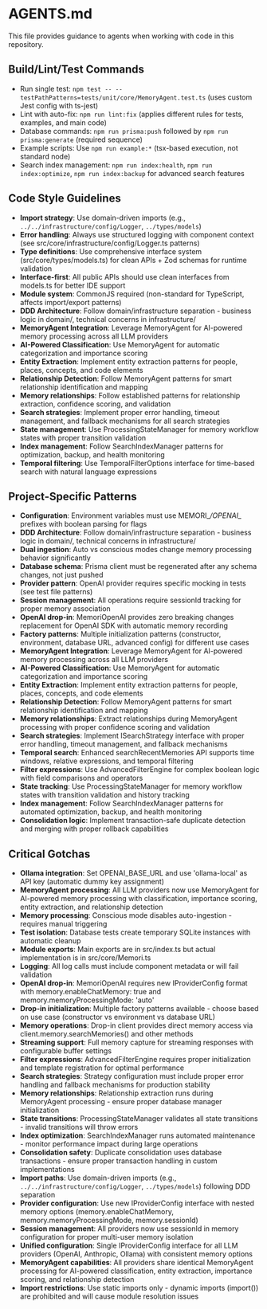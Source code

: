 # AGENTS.md

This file provides guidance to agents when working with code in this repository.

## Build/Lint/Test Commands

- Run single test: `npm test -- --testPathPatterns=tests/unit/core/MemoryAgent.test.ts` (uses custom Jest config with ts-jest)
- Lint with auto-fix: `npm run lint:fix` (applies different rules for tests, examples, and main code)
- Database commands: `npm run prisma:push` followed by `npm run prisma:generate` (required sequence)
- Example scripts: Use `npm run example:*` (tsx-based execution, not standard node)
- Search index management: `npm run index:health`, `npm run index:optimize`, `npm run index:backup` for advanced search features

## Code Style Guidelines

- **Import strategy**: Use domain-driven imports (e.g., `../../infrastructure/config/Logger`, `../types/models`)
- **Error handling**: Always use structured logging with component context (see src/core/infrastructure/config/Logger.ts patterns)
- **Type definitions**: Use comprehensive interface system (src/core/types/models.ts) for clean APIs + Zod schemas for runtime validation
- **Interface-first**: All public APIs should use clean interfaces from models.ts for better IDE support
- **Module system**: CommonJS required (non-standard for TypeScript, affects import/export patterns)
- **DDD Architecture**: Follow domain/infrastructure separation - business logic in domain/, technical concerns in infrastructure/
- **MemoryAgent Integration**: Leverage MemoryAgent for AI-powered memory processing across all LLM providers
- **AI-Powered Classification**: Use MemoryAgent for automatic categorization and importance scoring
- **Entity Extraction**: Implement entity extraction patterns for people, places, concepts, and code elements
- **Relationship Detection**: Follow MemoryAgent patterns for smart relationship identification and mapping
- **Memory relationships**: Follow established patterns for relationship extraction, confidence scoring, and validation
- **Search strategies**: Implement proper error handling, timeout management, and fallback mechanisms for all search strategies
- **State management**: Use ProcessingStateManager for memory workflow states with proper transition validation
- **Index management**: Follow SearchIndexManager patterns for optimization, backup, and health monitoring
- **Temporal filtering**: Use TemporalFilterOptions interface for time-based search with natural language expressions

## Project-Specific Patterns

- **Configuration**: Environment variables must use MEMORI_*/OPENAI_* prefixes with boolean parsing for flags
- **DDD Architecture**: Follow domain/infrastructure separation - business logic in domain/, technical concerns in infrastructure/
- **Dual ingestion**: Auto vs conscious modes change memory processing behavior significantly
- **Database schema**: Prisma client must be regenerated after any schema changes, not just pushed
- **Provider pattern**: OpenAI provider requires specific mocking in tests (see test file patterns)
- **Session management**: All operations require sessionId tracking for proper memory association
- **OpenAI drop-in**: MemoriOpenAI provides zero breaking changes replacement for OpenAI SDK with automatic memory recording
- **Factory patterns**: Multiple initialization patterns (constructor, environment, database URL, advanced config) for different use cases
- **MemoryAgent Integration**: Leverage MemoryAgent for AI-powered memory processing across all LLM providers
- **AI-Powered Classification**: Use MemoryAgent for automatic categorization and importance scoring
- **Entity Extraction**: Implement entity extraction patterns for people, places, concepts, and code elements
- **Relationship Detection**: Follow MemoryAgent patterns for smart relationship identification and mapping
- **Memory relationships**: Extract relationships during MemoryAgent processing with proper confidence scoring and validation
- **Search strategies**: Implement ISearchStrategy interface with proper error handling, timeout management, and fallback mechanisms
- **Temporal search**: Enhanced searchRecentMemories API supports time windows, relative expressions, and temporal filtering
- **Filter expressions**: Use AdvancedFilterEngine for complex boolean logic with field comparisons and operators
- **State tracking**: Use ProcessingStateManager for memory workflow states with transition validation and history tracking
- **Index management**: Follow SearchIndexManager patterns for automated optimization, backup, and health monitoring
- **Consolidation logic**: Implement transaction-safe duplicate detection and merging with proper rollback capabilities

## Critical Gotchas

- **Ollama integration**: Set OPENAI_BASE_URL and use 'ollama-local' as API key (automatic dummy key assignment)
- **MemoryAgent processing**: All LLM providers now use MemoryAgent for AI-powered memory processing with classification, importance scoring, entity extraction, and relationship detection
- **Memory processing**: Conscious mode disables auto-ingestion - requires manual triggering
- **Test isolation**: Database tests create temporary SQLite instances with automatic cleanup
- **Module exports**: Main exports are in src/index.ts but actual implementation is in src/core/Memori.ts
- **Logging**: All log calls must include component metadata or will fail validation
- **OpenAI drop-in**: MemoriOpenAI requires new IProviderConfig format with memory.enableChatMemory: true and memory.memoryProcessingMode: 'auto'
- **Drop-in initialization**: Multiple factory patterns available - choose based on use case (constructor vs environment vs database URL)
- **Memory operations**: Drop-in client provides direct memory access via client.memory.searchMemories() and other methods
- **Streaming support**: Full memory capture for streaming responses with configurable buffer settings
- **Filter expressions**: AdvancedFilterEngine requires proper initialization and template registration for optimal performance
- **Search strategies**: Strategy configuration must include proper error handling and fallback mechanisms for production stability
- **Memory relationships**: Relationship extraction runs during MemoryAgent processing - ensure proper database manager initialization
- **State transitions**: ProcessingStateManager validates all state transitions - invalid transitions will throw errors
- **Index optimization**: SearchIndexManager runs automated maintenance - monitor performance impact during large operations
- **Consolidation safety**: Duplicate consolidation uses database transactions - ensure proper transaction handling in custom implementations
- **Import paths**: Use domain-driven imports (e.g., `../../infrastructure/config/Logger`, `../types/models`) following DDD separation
- **Provider configuration**: Use new IProviderConfig interface with nested memory options (memory.enableChatMemory, memory.memoryProcessingMode, memory.sessionId)
- **Session management**: All providers now use sessionId in memory configuration for proper multi-user memory isolation
- **Unified configuration**: Single IProviderConfig interface for all LLM providers (OpenAI, Anthropic, Ollama) with consistent memory options
- **MemoryAgent capabilities**: All providers share identical MemoryAgent processing for AI-powered classification, entity extraction, importance scoring, and relationship detection
- **Import restrictions**: Use static imports only - dynamic imports (import()) are prohibited and will cause module resolution issues
